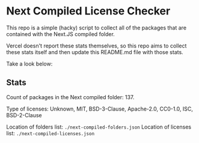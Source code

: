 # Next Compiled License Checker

This repo is a simple (hacky) script to collect all of the packages that are contained with the Next.JS compiled folder.

Vercel doesn't report these stats themselves, so this repo aims to collect these stats itself and then update this README.md file with those stats.

Take a look below:

## Stats

Count of packages in the Next compiled folder: 137.

Type of licenses: Unknown, MIT, BSD-3-Clause, Apache-2.0, CC0-1.0, ISC, BSD-2-Clause

Location of folders list: `./next-compiled-folders.json`
Location of licenses list: `./next-compiled-licenses.json`